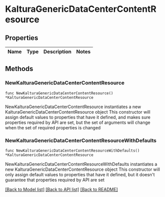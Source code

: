 # KalturaGenericDataCenterContentResource

## Properties

Name | Type | Description | Notes
------------ | ------------- | ------------- | -------------

## Methods

### NewKalturaGenericDataCenterContentResource

`func NewKalturaGenericDataCenterContentResource() *KalturaGenericDataCenterContentResource`

NewKalturaGenericDataCenterContentResource instantiates a new KalturaGenericDataCenterContentResource object
This constructor will assign default values to properties that have it defined,
and makes sure properties required by API are set, but the set of arguments
will change when the set of required properties is changed

### NewKalturaGenericDataCenterContentResourceWithDefaults

`func NewKalturaGenericDataCenterContentResourceWithDefaults() *KalturaGenericDataCenterContentResource`

NewKalturaGenericDataCenterContentResourceWithDefaults instantiates a new KalturaGenericDataCenterContentResource object
This constructor will only assign default values to properties that have it defined,
but it doesn't guarantee that properties required by API are set


[[Back to Model list]](../README.md#documentation-for-models) [[Back to API list]](../README.md#documentation-for-api-endpoints) [[Back to README]](../README.md)


